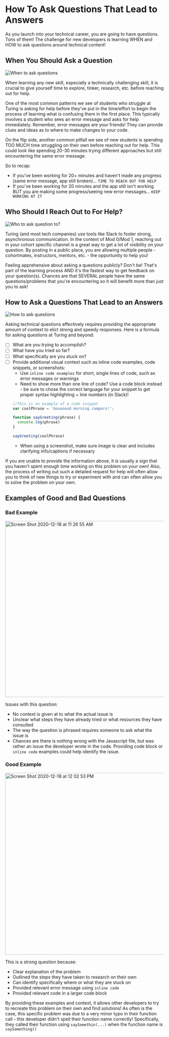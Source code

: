 # How To Ask Questions That Lead to Answers
As you launch into your technical career, you are going to have questions. Tons of them! The challenge for new developers is learning WHEN and HOW to ask questions around technical content!

## When You Should Ask a Question
![When to ask questions](https://media.giphy.com/media/cMVgEhDeKzPwI/giphy.gif)

When learning any new skill, especially a technically challenging skill, it is crucial to give yourself time to explore, tinker, research, etc. before reaching out for help.

One of the most common patterns we see of students who struggle at Turing is asking for help before they've put in the time/effort to begin the process of learning what is confusing them in the first place. This typically involves a student who sees an error message and asks for help immediately. Remember, error messages are your friends! They can provide clues and ideas as to where to make changes to your code.

On the flip side, another common pitfall we see of new students is spending TOO MUCH time struggling on their own before reaching out for help. This could look like spending 20-30 minutes trying different approaches but still encountering the same error message.

So to recap:

- If you've been working for 20+ minutes and haven't made any progress (same error message, app still broken)... `TIME TO REACH OUT FOR HELP`
- If you've been working for 20 minutes and the app still isn't working BUT you are making some progress/seeing new error messages... `KEEP WORKING AT IT`

## Who Should I Reach Out to For Help?
![Who to ask question to?](https://media.giphy.com/media/cRNbYm7jLOjm9H8wcP/giphy.gif)

Turing (and most tech companies) use tools like Slack to foster strong, asynchronous communication. In the context of Mod 0/Mod 1, reaching out in your cohort specific channel is a great way to get a lot of visibility on your question. By posting in a public place, you are allowing multiple people - cohortmates, instructors, mentors, etc. - the opportunity to help you!

Feeling apprehensive about asking a questions publicly? Don't be! That's part of the learning process AND it's the fastest way to get feedback on your question(s). Chances are that SEVERAL people have the same questions/problems that you're encountering so it will benefit more than just you to ask!

## How to Ask a Questions That Lead to an Answers
![How to ask questions](https://media.giphy.com/media/fUqfaPVjiAQcfticZH/giphy.gif)

Asking technical questions effectively requires providing the appropriate amount of context to elict strong and speedy responses. Here is a formula for asking questions at Turing and beyond:

- [ ] What are you trying to accomplish?
- [ ] What have you tried so far?
- [ ] What specifically are you stuck on?
- [ ] Provide additional visual context such as inline code examples, code snippets, or screenshots:
  - Use `inline code examples` for short, single lines of code, such as error messages or warnings
  - Need to show more than one line of code? Use a code block instead - be sure to chose the correct language for your snippet to get proper syntax highlighting + line numbers (in Slack)!
   ```js
   //This is an example of a code snippet
   var coolPhrase = 'Gooooood morning campers!';
   
   function sayGreeting(phrase) {
     console.log(phrase)
   }
   
   sayGreeting(coolPhrase)
   ```
  - When using a screenshot, make sure image is clear and includes clarifying info/captions if necessary
  
If you are unable to provide the information above, it is usually a sign that you haven't spent enough time working on this problem on your own! Also, the process of writing out such a detailed request for help will often allow you to think of new things to try or experiment with and can often allow you to solve the problem on your own.

## Examples of Good and Bad Questions
### Bad Example
<img width="558" alt="Screen Shot 2020-12-18 at 11 26 55 AM" src="https://user-images.githubusercontent.com/20710327/102648023-fed58900-4123-11eb-852d-2ceedf9121c3.png">

Issues with this question:

- No context is given at to what the actual issue is
- Unclear what steps they have already tried or what resources they have consulted
- The way the question is phrased requires someone to ask what the issue is
- Chances are there is nothing wrong with the Javascript file, but was rather an issue the developer wrote in the code. Providing code block or `inline code` examples could help identify the issue.

### Good Example
<img width="576" alt="Screen Shot 2020-12-18 at 12 02 53 PM" src="https://user-images.githubusercontent.com/20710327/102651006-fc296280-4128-11eb-87e5-ff8434ae95e8.png">

This is a strong question because:

- Clear explanation of the problem
- Outlined the steps they have taken to research on their own
- Can identify specifically where or what they are stuck on
- Provided relevant error message using `inline code`
- Provided relevant code in a larger code block

By providing these examples and context, it allows other developers to try to recreate this problem on their own and find solutions! As often is the case, this specific problem was due to a very minor typo in their function call - this developer didn't spell their function name correctly! Specifically, they called their function using `saySomethin(...)` when the function name is `saySomething()`
